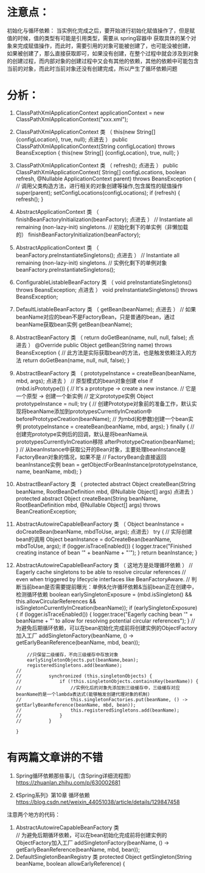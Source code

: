 # 注意点：
初始化与循环依赖：
    当实例化完成之后，要开始进行初始化赋值操作了，但是赋值的时候，值的类型有可能是引用类型，需要从 spring容器中 获取具体的某个对象来完成赋值操作，而此时，需要引用的对象可能被创建了，也可能没被创建，
    如果被创建了，那么直接获取即可，如果没有创建，在整个过程中就会涉及到对象的创建过程，而内部对象的创建过程中又会有其他的依赖，其他的依赖中可能包含当前的对象，而此时当前对象还没有创建完成，所以产生了循环依赖问题

# 分析：
1. ClassPathXmlApplicationContext applicationContext = new ClassPathXmlApplicationContext("xxx.xml");


2. ClassPathXmlApplicationContext 类 （ this(new String[] {configLocation}, true, null); 点进去 ）
        public ClassPathXmlApplicationContext(String configLocation) throws BeansException {
        		this(new String[] {configLocation}, true, null);
        }


3. ClassPathXmlApplicationContext 类 （ refresh(); 点进去 ）
        public ClassPathXmlApplicationContext(
        	String[] configLocations, boolean refresh, @Nullable ApplicationContext parent)
        	throws BeansException {
        // 调用父类构造方法，进行相关的对象创建等操作,包含属性的赋值操作
        super(parent);
        setConfigLocations(configLocations);
        if (refresh) {
        	refresh();
        }


4. AbstractApplicationContext 类 （ finishBeanFactoryInitialization(beanFactory); 点进去 ）
        // Instantiate all remaining (non-lazy-init) singletons.
        // 初始化剩下的单实例（非懒加载的）
        finishBeanFactoryInitialization(beanFactory);


5. AbstractApplicationContext 类 （ beanFactory.preInstantiateSingletons(); 点进去 ）
        // Instantiate all remaining (non-lazy-init) singletons.
        // 实例化剩下的单例对象
        beanFactory.preInstantiateSingletons();


6. ConfigurableListableBeanFactory 类 （ void preInstantiateSingletons() throws BeansException; 点进去 ）
        void preInstantiateSingletons() throws BeansException;


7. DefaultListableBeanFactory 类 （ getBean(beanName); 点进去 ）
        // 如果beanName对应的bean不是FactoryBean，只是普通的bean，通过beanName获取bean实例
        getBean(beanName);


8. AbstractBeanFactory 类 （ return doGetBean(name, null, null, false); 点进去 ）
        @Override
        public Object getBean(String name) throws BeansException {
        	// 此方法是实际获取bean的方法，也是触发依赖注入的方法
        	return doGetBean(name, null, null, false);
        }


9. AbstractBeanFactory 类 （ prototypeInstance = createBean(beanName, mbd, args); 点进去 ）
        // 原型模式的bean对象创建
        else if (mbd.isPrototype()) {
        	// It's a prototype -> create a new instance.
        	// 它是一个原型 -> 创建一个新实例
        	// 定义prototype实例
        	Object prototypeInstance = null;
        	try {
        		// 创建Prototype对象前的准备工作，默认实现将beanName添加到prototypesCurrentlyInCreation中
        		beforePrototypeCreation(beanName);
        		// 为mbd(和参数)创建一个bean实例
        		prototypeInstance = createBean(beanName, mbd, args);
        	}
        	finally {
        		// 创建完prototype实例后的回调，默认是将beanName从prototypesCurrentlyInCreation移除
        		afterPrototypeCreation(beanName);
        	}
        	// 从beanInstance中获取公开的Bean对象，主要处理beanInstance是FactoryBean对象的情况，如果不是
        	// FactoryBean会直接返回beanInstance实例
        	bean = getObjectForBeanInstance(prototypeInstance, name, beanName, mbd);
        }


10. AbstractBeanFactory 类 （ protected abstract Object createBean(String beanName, RootBeanDefinition mbd, @Nullable Object[] args) 点进去 ）
        protected abstract Object createBean(String beanName, RootBeanDefinition mbd, @Nullable Object[] args)
        			throws BeanCreationException;


11. AbstractAutowireCapableBeanFactory 类 （ Object beanInstance = doCreateBean(beanName, mbdToUse, args); 点进去）
        try {
        	// 实际创建bean的调用
        	Object beanInstance = doCreateBean(beanName, mbdToUse, args);
        	if (logger.isTraceEnabled()) {
        		logger.trace("Finished creating instance of bean '" + beanName + "'");
        	}
        	return beanInstance;
        }


12. AbstractAutowireCapableBeanFactory 类 （ 这地方是处理循环依赖 ）
        // Eagerly cache singletons to be able to resolve circular references
        // even when triggered by lifecycle interfaces like BeanFactoryAware.
        // 判断当前bean是否需要提前曝光：单例&允许循环依赖&当前bean正在创建中，检测循环依赖
        boolean earlySingletonExposure = (mbd.isSingleton() && this.allowCircularReferences &&
        		isSingletonCurrentlyInCreation(beanName));
        if (earlySingletonExposure) {
        	if (logger.isTraceEnabled()) {
        		logger.trace("Eagerly caching bean '" + beanName +
        				"' to allow for resolving potential circular references");
        	}
        	// 为避免后期循环依赖，可以在bean初始化完成前将创建实例的ObjectFactory加入工厂
        	addSingletonFactory(beanName, () -> getEarlyBeanReference(beanName, mbd, bean));

        	//只保留二级缓存，不向三级缓存中存放对象
        	earlySingletonObjects.put(beanName,bean);
        	registeredSingletons.add(beanName);
        //
        //			synchronized (this.singletonObjects) {
        //				if (!this.singletonObjects.containsKey(beanName)) {
        //					//实例化后的对象先添加到三级缓存中，三级缓存对应beanName的是一个lambda表达式(能够触发创建代理对象的机制)
        //					this.singletonFactories.put(beanName, () -> getEarlyBeanReference(beanName, mbd, bean));
        //					this.registeredSingletons.add(beanName);
        //				}
        //			}

        }



# 有两篇文章讲的不错
1. Spring循环依赖那些事儿（含Spring详细流程图）
    https://zhuanlan.zhihu.com/p/630002681

2. 《Spring系列》第10章 循环依赖
   https://blog.csdn.net/weixin_44051038/article/details/129847458


注意两个地方的代码：
1.  AbstractAutowireCapableBeanFactory 类		
    // 为避免后期循环依赖，可以在bean初始化完成前将创建实例的ObjectFactory加入工厂
    addSingletonFactory(beanName, () -> getEarlyBeanReference(beanName, mbd, bean));
2.  DefaultSingletonBeanRegistry 类
    protected Object getSingleton(String beanName, boolean allowEarlyReference) {

